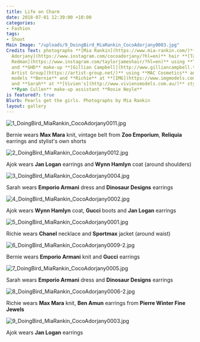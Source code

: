 ```yaml
---
title: Life on Charm
date: 2018-07-01 12:39:00 +10:00
categories:
- Fashion
tags:
- Shoot
Main Image: "/uploads/9_DoingBird_MiaRankin_CocoAdorjany0003.jpg"
Credits Text: photographs **[Mia Rankin](https://www.mia-rankin.com/)** styling **[Coco
  Adorjany](https://www.instagram.com/cocoadorjany/?hl=en)** hair **[Taylor James
  Redman](https://www.instagram.com/taylorjameshair/?hl=en)** using **Tigi Australia**
  and **GHD** make-up **[Gillian Campbell](http://www.gilliancampbell.tv/)** at **[The
  Artist Group](https://artist-group.net/)** using **MAC Cosmetics** and **Jurlique**
  models **Bernie** and **Richie** at **[IMG](https://www.imgmodels.com/)**, **Ajok**
  and **Sarah** at **[Vivien's](http://www.viviensmodels.com.au/)** styling assistant
  **Ryan Cullen** make-up assistant **Rosie Neyle**
is featured?: true
Blurb: Pearls get the girls. Photographs by Mia Rankin
layout: gallery
---
```


![1_DoingBird_MiaRankin_CocoAdorjany0011.jpg](/uploads/1_DoingBird_MiaRankin_CocoAdorjany0011.jpg)

Bernie wears **Max Mara** knit, vintage belt from **Zoo Emporium**, **Reliquia** earrings and stylist's own shorts

![2_DoingBird_MiaRankin_CocoAdorjany0012.jpg](/uploads/2_DoingBird_MiaRankin_CocoAdorjany0012.jpg)

Ajok wears **Jan Logan** earrings and **Wynn Hamlyn** coat (around shoulders)

![3_DoingBird_MiaRankin_CocoAdorjany0004.jpg](/uploads/3_DoingBird_MiaRankin_CocoAdorjany0004.jpg)

Sarah wears **Emporio Armani** dress and **Dinosaur Designs** earrings

![4_DoingBird_MiaRankin_CocoAdorjany0002.jpg](/uploads/4_DoingBird_MiaRankin_CocoAdorjany0002.jpg)

Ajok wears **Wynn Hamlyn** coat, **Gucci** boots and **Jan Logan** earrings

![5_DoingBird_MiaRankin_CocoAdorjany0001.jpg](/uploads/5_DoingBird_MiaRankin_CocoAdorjany0001.jpg)

Richie wears **Chanel** necklace and **Sportmax** jacket (around waist)

![6_DoingBird_MiaRankin_CocoAdorjany0009-2.jpg](/uploads/6_DoingBird_MiaRankin_CocoAdorjany0009-2.jpg)

Bernie wears **Emporio Armani** knit and **Gucci** earrings

![7_DoingBird_MiaRankin_CocoAdorjany0005.jpg](/uploads/7_DoingBird_MiaRankin_CocoAdorjany0005.jpg)

Sarah wears **Emporio Armani** dress and **Dinosaur Designs** earrings

![8_DoingBird_MiaRankin_CocoAdorjany0006-2.jpg](/uploads/8_DoingBird_MiaRankin_CocoAdorjany0006-2.jpg)

Richie wears **Max Mara** knit, **Ben Amun** earrings from **Pierre Winter Fine Jewels**

![9_DoingBird_MiaRankin_CocoAdorjany0003.jpg](/uploads/9_DoingBird_MiaRankin_CocoAdorjany0003.jpg)

Ajok wears **Jan Logan** earrings